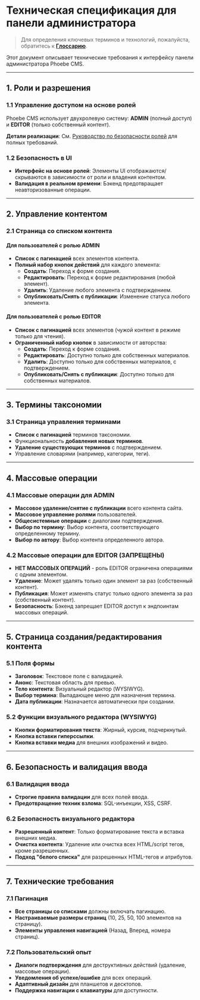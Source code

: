 # Техническая спецификация для панели администратора

> Для определения ключевых терминов и технологий, пожалуйста, обратитесь к **[Глоссарию](./GLOSSARY_RU.md)**.

Этот документ описывает технические требования к интерфейсу панели администратора Phoebe CMS.

---

## 1. Роли и разрешения

### 1.1 Управление доступом на основе ролей

Phoebe CMS использует двухролевую систему: **ADMIN** (полный доступ) и **EDITOR** (только собственный контент).

**Детали реализации**: См. [Руководство по безопасности ролей](./SECURITY_ROLES_RU.md) для полных требований.

### 1.2 Безопасность в UI
- **Интерфейс на основе ролей**: Элементы UI отображаются/скрываются в зависимости от роли и владения
  контентом.
- **Валидация в реальном времени**: Бэкенд предотвращает неавторизованные операции.

---

## 2. Управление контентом

### 2.1 Страница со списком контента

#### Для пользователей с ролью ADMIN
- **Список с пагинацией** всех элементов контента.
- **Полный набор кнопок действий** для каждого элемента:
  - **Создать**: Переход к форме создания.
  - **Редактировать**: Переход к форме редактирования (любой элемент).
  - **Удалить**: Удаление любого элемента с подтверждением.
  - **Опубликовать/Снять с публикации**: Изменение статуса любого элемента.

#### Для пользователей с ролью EDITOR
- **Список с пагинацией** всех элементов (чужой контент в режиме только для чтения).
- **Ограниченный набор кнопок** в зависимости от авторства:
  - **Создать**: Переход к форме создания.
  - **Редактировать**: Доступно только для собственных материалов.
  - **Удалить**: Доступно только для собственных материалов, с подтверждением.
  - **Опубликовать/Снять с публикации**: Доступно только для собственных материалов.

---

## 3. Термины таксономии

### 3.1 Страница управления терминами
- **Список с пагинацией** терминов таксономии.
- Функциональность **добавления новых терминов**.
- **Удаление существующих терминов** с подтверждением.
- Управление словарями (например, категории, теги).

---

## 4. Массовые операции

### 4.1 Массовые операции для ADMIN
- **Массовое удаление/снятие с публикации** всего контента сайта.
- **Массовое управление ролями** пользователей.
- **Общесистемные операции** с диалогами подтверждения.
- **Выбор по термину**: Выбор контента, соответствующего определенному термину.
- **Выбор по автору**: Выбор контента определенного автора.

### 4.2 Массовые операции для EDITOR (ЗАПРЕЩЕНЫ)
- **НЕТ МАССОВЫХ ОПЕРАЦИЙ** - роль EDITOR ограничена операциями с одним элементом.
- **Удаление**: Может удалять только один элемент за раз (собственный контент).
- **Публикация**: Может изменять статус только одного элемента за раз (собственный контент).
- **Безопасность**: Бэкенд запрещает EDITOR доступ к эндпоинтам массовых операций.

---

## 5. Страница создания/редактирования контента

### 5.1 Поля формы
- **Заголовок**: Текстовое поле с валидацией.
- **Анонс**: Текстовая область для превью.
- **Тело контента**: Визуальный редактор (WYSIWYG).
- **Выбор термина**: Выпадающее меню для назначения термина.
- **Дата публикации**: Назначается автоматически при создании.

### 5.2 Функции визуального редактора (WYSIWYG)
- **Кнопки форматирования текста**: Жирный, курсив, подчеркнутый.
- **Кнопка вставки гиперссылки**.
- **Кнопка вставки медиа** для внешних изображений и видео.

---

## 6. Безопасность и валидация ввода

### 6.1 Валидация ввода
- **Строгие правила валидации** для всех полей ввода.
- **Предотвращение техник взлома**: SQL-инъекции, XSS, CSRF.

### 6.2 Безопасность визуального редактора
- **Разрешенный контент**: Только форматирование текста и вставка внешних медиа.
- **Очистка контента**: Удаление или очистка всех HTML/script тегов, кроме разрешенных.
- **Подход "белого списка"** для разрешенных HTML-тегов и атрибутов.

---

## 7. Технические требования

### 7.1 Пагинация
- **Все страницы со списками** должны включать пагинацию.
- **Настраиваемые размеры страниц** (10, 25, 50, 100 элементов на страницу).
- **Элементы управления навигацией** (Назад, Вперед, номера страниц).

### 7.2 Пользовательский опыт
- **Диалоги подтверждения** для деструктивных действий (удаление, массовые операции).
- **Уведомления об успехе/ошибке** для всех операций.
- **Адаптивный дизайн** для планшетов и десктопов.
- **Поддержка навигации с клавиатуры** для доступности.
